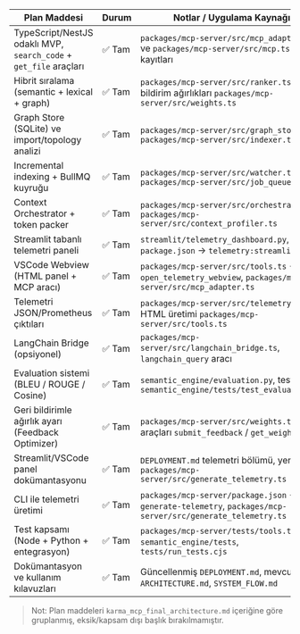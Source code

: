 | Plan Maddesi                                                                 | Durum  | Notlar / Uygulama Kaynağı                                                                                          |
|-------------------------------------------------------------------------------|--------|-----------------------------------------------------------------------------------------------------------------------|
| TypeScript/NestJS odaklı MVP, `search_code` + `get_file` araçları             | ✅ Tam  | `packages/mcp-server/src/mcp_adapter.ts` ve `packages/mcp-server/src/mcp.ts` araç kayıtları                         |
| Hibrit sıralama (semantic + lexical + graph)                                 | ✅ Tam  | `packages/mcp-server/src/ranker.ts`; geri bildirim ağırlıkları `packages/mcp-server/src/weights.ts`                |
| Graph Store (SQLite) ve import/topology analizi                              | ✅ Tam  | `packages/mcp-server/src/graph_store.ts`, `packages/mcp-server/src/indexer.ts`                                      |
| Incremental indexing + BullMQ kuyruğu                                        | ✅ Tam  | `packages/mcp-server/src/watcher.ts`, `packages/mcp-server/src/job_queue.ts`                                        |
| Context Orchestrator + token packer                                          | ✅ Tam  | `packages/mcp-server/src/orchestrator.ts`, `packages/mcp-server/src/context_profiler.ts`                            |
| Streamlit tabanlı telemetri paneli                                           | ✅ Tam  | `streamlit/telemetry_dashboard.py`, `package.json` → `telemetry:streamlit`                                          |
| VSCode Webview (HTML panel + MCP aracı)                                      | ✅ Tam  | `packages/mcp-server/src/tools.ts` → `open_telemetry_webview`, `packages/mcp-server/src/mcp_adapter.ts`             |
| Telemetri JSON/Prometheus çıktıları                                          | ✅ Tam  | `packages/mcp-server/src/telemetry.ts`, HTML üretimi `packages/mcp-server/src/tools.ts`                             |
| LangChain Bridge (opsiyonel)                                                 | ✅ Tam  | `packages/mcp-server/src/langchain_bridge.ts`, `langchain_query` aracı                                              |
| Evaluation sistemi (BLEU / ROUGE / Cosine)                                   | ✅ Tam  | `semantic_engine/evaluation.py`, testleri `semantic_engine/tests/test_evaluation.py`                               |
| Geri bildirimle ağırlık ayarı (Feedback Optimizer)                          | ✅ Tam  | `packages/mcp-server/src/weights.ts`, MCP araçları `submit_feedback` / `get_weights`                                |
| Streamlit/VSCode panel dokümantasyonu                                        | ✅ Tam  | `DEPLOYMENT.md` telemetri bölümü, yeni CLI `packages/mcp-server/src/generate_telemetry.ts`                          |
| CLI ile telemetri üretimi                                                    | ✅ Tam  | `packages/mcp-server/package.json` → `generate-telemetry`, `packages/mcp-server/src/generate_telemetry.ts`          |
| Test kapsamı (Node + Python + entegrasyon)                                   | ✅ Tam  | `packages/mcp-server/tests/tools.test.ts`, `semantic_engine/tests`, `tests/run_tests.cjs`                           |
| Dokümantasyon ve kullanım kılavuzları                                        | ✅ Tam  | Güncellenmiş `DEPLOYMENT.md`, mevcut `ARCHITECTURE.md`, `SYSTEM_FLOW.md`                                            |

> Not: Plan maddeleri `karma_mcp_final_architecture.md` içeriğine göre gruplanmış, eksik/kapsam dışı başlık bırakılmamıştır.
